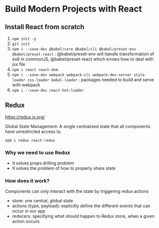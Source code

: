 # Build Modern Projects with React

## Install React from scratch
1. `npm init -y`
1. `git init`
1. `npm i --save-dev @babel/core @babel/cli @babel/preset-env @babel/preset-react` : @babel/preset-env will handle transformation of es6 in commonJS, @babel/preset-react which knows how to deal with jsx file
1. `npm i react react-dom`
1. `npm i --save-dev webpack webpack-cli webpack-dev-server style-loader css-loader babel-loader` : packages needed to build and serve with webpack
1. `npm i --save-dev react-hot-loader`

## Redux

https://redux.js.org/

Global State Management: A single centralized state that all components have unrestricted access to.

`npm i redux react-redux`

### Why we need to use Redux
- It solves props drilling problem
- It solves the problem of how to properly share state
### How does it work?
Components can only interact with the state by triggering redux actions
- store: one central, global state
- actions {type, payload}: explicitly define the different events that can occur in our app
- reducers: specifying what should happen to Redux store, when a given action occurs